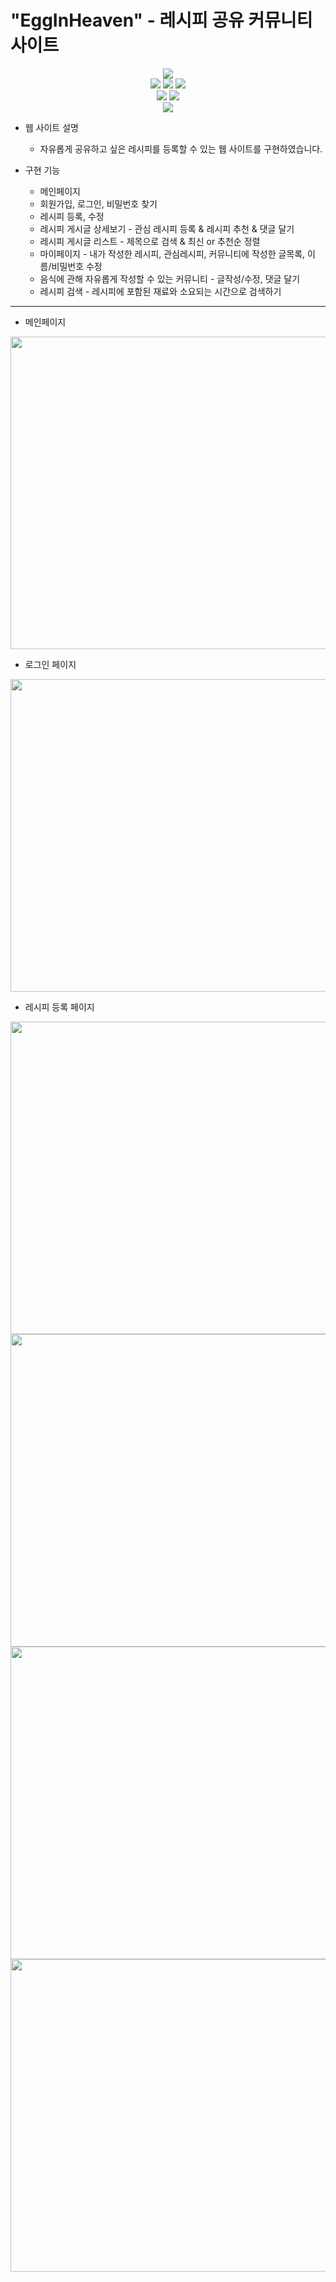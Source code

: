 # "EggInHeaven" - 레시피 공유 커뮤니티 사이트

<div align=center>
  <img src="https://img.shields.io/badge/java 8-007396?style=for-the-badge&logo=java&logoColor=white">
  <br />
  <img src="https://img.shields.io/badge/spring boot-6DB33F?style=for-the-badge&logo=springboot&logoColor=white">
  <img src="https://img.shields.io/badge/apache maven-E6526F?style=for-the-badge&logo=apachemaven&logoColor=white">
  <img src="https://img.shields.io/badge/apache tomcat-FF9900?style=for-the-badge&logo=apachetomcat&logoColor=white">
  <br />
  <img src="https://img.shields.io/badge/oracle DBMS-F80000?style=for-the-badge&logo=oracle&logoColor=white">
  <img src="https://img.shields.io/badge/mybatis-AA344D?style=for-the-badge&logo=apache&logoColor=white">
  <br />
  <img src="https://img.shields.io/badge/spring tool suite(STS)-006643?style=for-the-badge&logo=&logoColor=white">
</div>

* 웹 사이트 설명
  - 자유롭게 공유하고 싶은 레시피를 등록할 수 있는 웹 사이트를 구현하였습니다.

* 구현 기능
  * 메인페이지
  * 회원가입, 로그인, 비밀번호 찾기
  * 레시피 등록, 수정
  * 레시피 게시글 상세보기 - 관심 레시피 등록 & 레시피 추천 & 댓글 달기
  * 레시피 게시글 리스트 - 제목으로 검색 & 최신 or 추천순 정렬
  * 마이페이지 - 내가 작성한 레시피, 관심레시피, 커뮤니티에 작성한 글목록, 이름/비밀번호 수정
  * 음식에 관해 자유롭게 작성할 수 있는 커뮤니티 - 글작성/수정, 댓글 달기
  * 레시피 검색 - 레시피에 포함된 재료와 소요되는 시간으로 검색하기

--------------------  

+ 메인페이지
<img src="https://user-images.githubusercontent.com/27190639/189662063-29bdda8a-2e9e-423f-ad11-dd1b9bc5dc3b.PNG" width="800px" height="500px">

+ 로그인 페이지
<img src="https://user-images.githubusercontent.com/27190639/189662058-c9f13449-20cf-4387-8da0-1408e2a34c90.PNG" width="800px" height="500px">

+ 레시피 등록 페이지
<img src="https://user-images.githubusercontent.com/27190639/189662305-b0836172-0c8c-4dfe-bc39-8e791125237b.PNG" width="800px" height="500px">
<img src="https://user-images.githubusercontent.com/27190639/189662306-0cbeb452-be77-4f40-8305-b3a4def34ac1.PNG" width="800px" height="500px">
<img src="https://user-images.githubusercontent.com/27190639/189662309-6da1fb23-92eb-4cbc-99e4-0e7a0dd4f210.PNG" width="800px" height="500px">
<img src="https://user-images.githubusercontent.com/27190639/189662310-b39c1696-bc57-4a87-9470-8521708dab5a.PNG" width="800px" height="500px">

